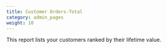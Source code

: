 ```yaml
---
title: Customer Orders-Total 
category: admin_pages
weight: 10
---
```


This report lists your customers ranked by their lifetime value. 

